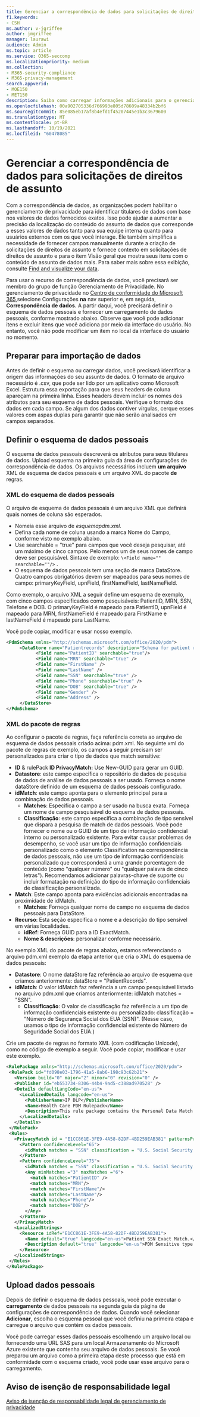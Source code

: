 ```yaml
---
title: Gerenciar a correspondência de dados para solicitações de direitos de assunto no gerenciamento de privacidade
f1.keywords:
- CSH
ms.author: v-jgriffee
author: jmgriffee
manager: laurawi
audience: Admin
ms.topic: article
ms.service: O365-seccomp
ms.localizationpriority: medium
ms.collection:
- M365-security-compliance
- M365-privacy-management
search.appverid:
- MOE150
- MET150
description: Saiba como carregar informações adicionais para o gerenciamento de privacidade sobre seus titulares de dados.
ms.openlocfilehash: 00a902705336d766993e805d78609a48334b2bf6
ms.sourcegitcommit: 85e085eb17af8b4efd1f45207445e1b3c3679600
ms.translationtype: MT
ms.contentlocale: pt-BR
ms.lasthandoff: 10/19/2021
ms.locfileid: "60478085"
---
```

# <a name="manage-data-matching-for-subject-rights-requests"></a>Gerenciar a correspondência de dados para solicitações de direitos de assunto

Com a correspondência de dados, as organizações podem habilitar o gerenciamento de privacidade para identificar titulares de dados com base nos valores de dados fornecidos exatos. Isso pode ajudar a aumentar a precisão da localização do conteúdo do assunto de dados que corresponde a esses valores de dados tanto para sua equipe interna quanto para usuários externos com os que você interage. Ele também simplifica a necessidade de fornecer campos manualmente durante a criação de solicitações de direitos de assunto e fornece contexto em solicitações de direitos de assunto e para o item Visão geral que mostra seus itens com o conteúdo de assunto de dados mais. Para saber mais sobre essa exibição, consulte [Find and visualize your data](privacy-management-data-profile.md#items-with-the-most-data-subject-content).

Para usar o recurso de correspondência de dados, você precisará ser membro do grupo de função Gerenciamento de Privacidade. No gerenciamento de privacidade no [Centro de conformidade do Microsoft 365,](https://compliance.microsoft.com/)selecione Configurações **na** nav superior e, em seguida, **Correspondência de dados.** A partir daqui, você precisará definir o esquema de dados pessoais e fornecer um carregamento de dados pessoais, conforme mostrado abaixo. Observe que você pode adicionar itens e excluir itens que você adiciona por meio da interface do usuário. No entanto, você não pode modificar um item no local da interface do usuário no momento.

## <a name="prepare-for-data-import"></a>Preparar para importação de dados

Antes de definir o esquema ou carregar dados, você precisará identificar a origem das informações do seu assunto de dados. O formato de arquivo necessário é .csv, que pode ser lido por um aplicativo como Microsoft Excel. Estrutura essa exportação para que seus headers de coluna apareçam na primeira linha. Esses headers devem incluir os nomes dos atributos para seu esquema de dados pessoais. Verifique o formato dos dados em cada campo. Se algum dos dados contiver vírgulas, cerque esses valores com aspas duplas para garantir que não serão analisados em campos separados.

## <a name="define-the-personal-data-schema"></a>Definir o esquema de dados pessoais

O esquema de dados pessoais descreverá os atributos para seus titulares de dados. Upload esquema na primeira guia da área de configurações de correspondência de dados. Os arquivos necessários incluem **um arquivo** XML de esquema de dados pessoais e um arquivo XML do pacote **de** regras.

### <a name="personal-data-schema-xml"></a>XML do esquema de dados pessoais

O arquivo de esquema de dados pessoais é um arquivo XML que definirá quais nomes de coluna são esperados.

- Nomeia esse arquivo de *esquemapdm.xml*.
- Defina cada nome de coluna usando a marca Nome do Campo, conforme visto no exemplo abaixo.
- Use searchable = "true" para campos que você deseja pesquisar, até um máximo de cinco campos. Pelo menos um de seus nomes de campo deve ser pesquisável. Sintaxe de exemplo: `\<Field name="" searchable=""/>` .
- O esquema de dados pessoais tem uma seção de marca DataStore. Quatro campos obrigatórios devem ser mapeados para seus nomes de campo: primaryKeyField, upnField, firstNameField, lastNameField.

Como exemplo, o arquivo XML a seguir define um esquema de exemplo, com cinco campos especificados como pesquisáveis: PatientID, MRN, SSN, Telefone e DOB. O primaryKeyField é mapeado para PatientID, upnField é mapeado para MRN, firstNameField é mapeado para FirstName e lastNameField é mapeado para LastName.

Você pode copiar, modificar e usar nosso exemplo.

 ```xml
<PdmSchema xmlns="http://schemas.microsoft.com/office/2020/pdm">
      <DataStore name="Patientrecords" description="Schema for patient records" version="1" primaryKeyField="PatientID" upnField="MRN" firstNameField="FirstName" lastNameField="LastName">
            <Field name="PatientID" searchable="true"/>
            <Field name="MRN" searchable="true" />
            <Field name="FirstName" />
            <Field name="LastName" />
            <Field name="SSN" searchable="true" />
            <Field name="Phone" searchable="true" />
            <Field name="DOB" searchable="true" />
            <Field name="Gender" />
            <Field name="Address" />
      </DataStore>
</PdmSchema>
 ```

### <a name="rule-package-xml"></a>XML do pacote de regras

Ao configurar o pacote de regras, faça referência correta ao arquivo de esquema de dados pessoais criado acima: pdm.xml. No seguinte xml do pacote de regras de exemplo, os campos a seguir precisam ser personalizados para criar o tipo de dados que match sensitive:

- **ID**  &  rulePack **ID PrivacyMatch:** Use New-GUID para gerar um GUID.
- **Datastore**: este campo especifica o repositório de dados de pesquisa de dados de análise de dados pessoais a ser usado. Forneça o nome dataStore definido de um esquema de dados pessoais configurado.
- **idMatch**: este campo aponta para o elemento principal para a combinação de dados pessoais.
  - **Matches**: Especifica o campo a ser usado na busca exata. Forneça um nome de campo pesquisável do esquema de dados pessoais.
  - **Classificação**: este campo especifica a combinação de tipo sensível que dispara a pesquisa de match de dados pessoais. Você pode fornecer o nome ou o GUID de um tipo de informação confidencial interno ou personalizado existente. Para evitar causar problemas de desempenho, se você usar um tipo de informação confidenciais personalizado como o elemento Classification na correspondência de dados pessoais, não use um tipo de informação confidenciais personalizado que corresponderá a uma grande porcentagem de conteúdo (como "qualquer número" ou "qualquer palavra de cinco letras"). Recomendamos adicionar palavras-chave de suporte ou incluir formatação na definição do tipo de informação confidenciais de classificação personalizada.
- **Match**: Este campo aponta para evidências adicionais encontradas na proximidade de idMatch.
  - **Matches**: Forneça qualquer nome de campo no esquema de dados pessoais para DataStore.
- **Recurso**: Esta seção especifica o nome e a descrição do tipo sensível em várias localidades.
  - **idRef**: Forneça GUID para a ID ExactMatch.
  - **Nome & descrições**: personalizar conforme necessário.

No exemplo XML do pacote de regras abaixo, estamos referenciando o arquivo pdm.xml exemplo da etapa anterior que cria o XML do esquema de dados pessoais:

- **Datastore**: O nome dataStore faz referência ao arquivo de esquema que criamos anteriormente: dataStore = "PatientRecords".
- **idMatch**: O valor idMatch faz referência a um campo pesquisável listado no arquivo pdm.xml que criamos anteriormente: idMatch matches = "SSN".
  - **Classificação**: O valor de classificação faz referência a um tipo de informação confidenciais existente ou personalizado: classificação = "Número de Segurança Social dos EUA (SSN)". (Nesse caso, usamos o tipo de informação confidencial existente do Número de Seguridade Social dos EUA.)

Crie um pacote de regras no formato XML (com codificação Unicode), como no código de exemplo a seguir. Você pode copiar, modificar e usar este exemplo.

 ```xml
<RulePackage xmlns="http://schemas.microsoft.com/office/2020/pdm">
  <RulePack id="fd098e03-1796-41a5-8ab6-198c93c62b21">
    <Version build="0" major="2" minor="0" revision="0" />
    <Publisher id="eb553734-8306-44b4-9ad5-c388ad970528" />
    <Details defaultLangCode="en-us">
      <LocalizedDetails langcode="en-us">
        <PublisherName>IP DLP</PublisherName>
        <Name>Health Care PDM Rulepack</Name>
        <Description>This rule package contains the Personal Data Match sensitive type for health care sensitive types.</Description>
      </LocalizedDetails>
    </Details>
  </RulePack>
  <Rules>
    <PrivacyMatch id = "E1CC861E-3FE9-4A58-82DF-4BD259EAB381" patternsProximity = "300" dataStore ="PatientRecords" recommendedConfidence = "65" >
      <Pattern confidenceLevel="65">
        <idMatch matches = "SSN" classification = "U.S. Social Security Number (SSN)" />
      </Pattern>
      <Pattern confidenceLevel="75">
        <idMatch matches = "SSN" classification = "U.S. Social Security Number (SSN)" />
        <Any minMatches ="3" maxMatches ="6">
          <match matches="PatientID" />
          <match matches="MRN"/>
          <match matches="FirstName"/>
          <match matches="LastName"/>
          <match matches="Phone"/>
          <match matches="DOB"/>
        </Any>
      </Pattern>
    </PrivacyMatch>
    <LocalizedStrings>
      <Resource idRef="E1CC861E-3FE9-4A58-82DF-4BD259EAB381">
        <Name default="true" langcode="en-us">Patient SSN Exact Match.</Name>
        <Description default="true" langcode="en-us">PDM Sensitive type for detecting Patient SSN.</Description>
      </Resource>
    </LocalizedStrings>
  </Rules>
</RulePackage>
 ```

## <a name="upload-personal-data"></a>Upload dados pessoais
Depois de definir o esquema de dados pessoais, você pode executar o **carregamento** de dados pessoais na segunda guia da página de configurações de correspondência de dados. Quando você selecionar **Adicionar**, escolha o esquema pessoal que você definiu na primeira etapa e carregue o arquivo que contém os dados pessoais.

Você pode carregar esses dados pessoais escolhendo um arquivo local ou fornecendo uma URL SAS para um local Armazenamento do Microsoft Azure existente que contenha seu arquivo de dados pessoais.
Se você preparou um arquivo como a primeira etapa deste processo que está em conformidade com o esquema criado, você pode usar esse arquivo para o carregamento.

## <a name="legal-disclaimer"></a>Aviso de isenção de responsabilidade legal

[Aviso de isenção de responsabilidade legal de gerenciamento de privacidade](privacy-management-disclaimer.md)
